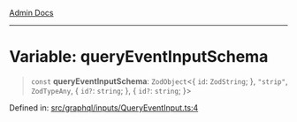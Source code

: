 [Admin Docs](/)

***

# Variable: queryEventInputSchema

> `const` **queryEventInputSchema**: `ZodObject`\<\{ `id`: `ZodString`; \}, `"strip"`, `ZodTypeAny`, \{ `id?`: `string`; \}, \{ `id?`: `string`; \}\>

Defined in: [src/graphql/inputs/QueryEventInput.ts:4](https://github.com/gautam-divyanshu/talawa-api/blob/84910820371ade6fdca33545b3a0fc1e929731b2/src/graphql/inputs/QueryEventInput.ts#L4)
